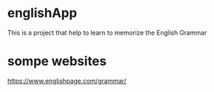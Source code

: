 # englishApp
This is a project that help to learn to memorize the English Grammar 


# sompe websites

https://www.englishpage.com/grammar/

